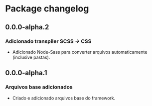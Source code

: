# Package changelog

## 0.0.0-alpha.2

### Adicionado transpiler SCSS -> CSS

* Adicionado Node-Sass para converter arquivos automaticamente (inclusive pastas).

## 0.0.0-alpha.1

### Arquivos base adicionados

* Criado e adicionado arquivos base do framework.